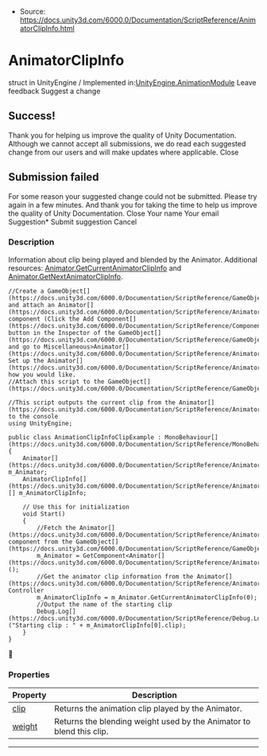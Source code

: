 * Source: https://docs.unity3d.com/6000.0/Documentation/ScriptReference/AnimatorClipInfo.html

# AnimatorClipInfo
struct in UnityEngine
/
Implemented in:[UnityEngine.AnimationModule](https://docs.unity3d.com/6000.0/Documentation/ScriptReference/UnityEngine.AnimationModule.html)
Leave feedback
Suggest a change
## Success!
Thank you for helping us improve the quality of Unity Documentation. Although we cannot accept all submissions, we do read each suggested change from our users and will make updates where applicable.
Close
## Submission failed
For some reason your suggested change could not be submitted. Please <a>try again</a> in a few minutes. And thank you for taking the time to help us improve the quality of Unity Documentation.
Close
Your name Your email Suggestion* Submit suggestion
Cancel
### Description
Information about clip being played and blended by the Animator.
Additional resources: [Animator.GetCurrentAnimatorClipInfo](https://docs.unity3d.com/6000.0/Documentation/ScriptReference/Animator.GetCurrentAnimatorClipInfo.html) and [Animator.GetNextAnimatorClipInfo](https://docs.unity3d.com/6000.0/Documentation/ScriptReference/Animator.GetNextAnimatorClipInfo.html).
```
//Create a GameObject[](https://docs.unity3d.com/6000.0/Documentation/ScriptReference/GameObject.html) and attach an Animator[](https://docs.unity3d.com/6000.0/Documentation/ScriptReference/Animator.html) component (Click the Add Component[](https://docs.unity3d.com/6000.0/Documentation/ScriptReference/Component.html) button in the Inspector of the GameObject[](https://docs.unity3d.com/6000.0/Documentation/ScriptReference/GameObject.html) and go to Miscellaneous>Animator[](https://docs.unity3d.com/6000.0/Documentation/ScriptReference/Animator.html)). Set up the Animator[](https://docs.unity3d.com/6000.0/Documentation/ScriptReference/Animator.html) how you would like.
//Attach this script to the GameObject[](https://docs.unity3d.com/6000.0/Documentation/ScriptReference/GameObject.html)  
  
//This script outputs the current clip from the Animator[](https://docs.unity3d.com/6000.0/Documentation/ScriptReference/Animator.html) to the console
using UnityEngine;  
  
public class AnimationClipInfoClipExample : MonoBehaviour[](https://docs.unity3d.com/6000.0/Documentation/ScriptReference/MonoBehaviour.html)
{
    Animator[](https://docs.unity3d.com/6000.0/Documentation/ScriptReference/Animator.html) m_Animator;
    AnimatorClipInfo[](https://docs.unity3d.com/6000.0/Documentation/ScriptReference/AnimatorClipInfo.html)[] m_AnimatorClipInfo;  
  
    // Use this for initialization
    void Start()
    {
        //Fetch the Animator[](https://docs.unity3d.com/6000.0/Documentation/ScriptReference/Animator.html) component from the GameObject[](https://docs.unity3d.com/6000.0/Documentation/ScriptReference/GameObject.html)
        m_Animator = GetComponent<Animator[](https://docs.unity3d.com/6000.0/Documentation/ScriptReference/Animator.html)>();
        //Get the animator clip information from the Animator[](https://docs.unity3d.com/6000.0/Documentation/ScriptReference/Animator.html) Controller
        m_AnimatorClipInfo = m_Animator.GetCurrentAnimatorClipInfo(0);
        //Output the name of the starting clip
        Debug.Log[](https://docs.unity3d.com/6000.0/Documentation/ScriptReference/Debug.Log.html)("Starting clip : " + m_AnimatorClipInfo[0].clip);
    }
}

```

### Properties
Property | Description  
---|---  
[clip](https://docs.unity3d.com/6000.0/Documentation/ScriptReference/AnimatorClipInfo-clip.html) | Returns the animation clip played by the Animator.  
[weight](https://docs.unity3d.com/6000.0/Documentation/ScriptReference/AnimatorClipInfo-weight.html) | Returns the blending weight used by the Animator to blend this clip.  
* * *
